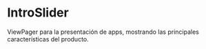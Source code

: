 # IntroSlider
ViewPager para la presentación de apps, mostrando las principales características del producto.
